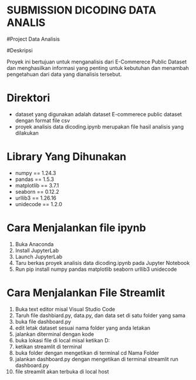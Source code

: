 # SUBMISSION DICODING DATA ANALIS

#Project Data Analisis

#Deskripsi

Proyek ini bertujuan untuk menganalisis  dari E-Commerece Public Dataset dan menghasilkan informasi yang penting untuk kebutuhan dan menambah pengetahuan dari data yang dianalisis tersebut.

# Direktori
- dataset yang digunakan adalah dataset E-commerece public dataset dengan format file csv
- proyek analisis data dicoding.ipynb merupakan file hasil analisis yang dilakukan

# Library Yang Dihunakan
- numpy 		==  1.24.3
- pandas 		== 1.5.3
- matplotlib 	== 3.7.1
- seaborn 	== 0.12.2
- urllib3 	==  1.26.16
- unidecode 	==  1.2.0

# Cara Menjalankan file ipynb
1. Buka Anaconda
2. Install JupyterLab 
3. Launch JupyterLab
4. Taru berkas proyek analisis data dicoding.ipynb pada  Jupyter Notebook
5. Run 
pip install numpy pandas matplotlib seaborn urllib3 unidecode

# Cara Menjalankan File Streamlit
1. Buka text editor misal Visual Studio Code
2. Taruh file dashbiard.py, data.py, dan data set di satu folder yang sama
3. buka file dashboard.py
4. edit letak dataset sesuai nama folder yang anda letakan
5. jalankan diterminal dengan kode
6. buka lokasi file di local misal ketikan D:
7. ketikan streamlit di terminal
8. buka folder dengan mengetikan di terminal cd Nama Folder
9. jalankan dashboard.py dengan mengetikan di terminal streamlit run dashboard.py
10. file streamlit akan terbuka di local host

